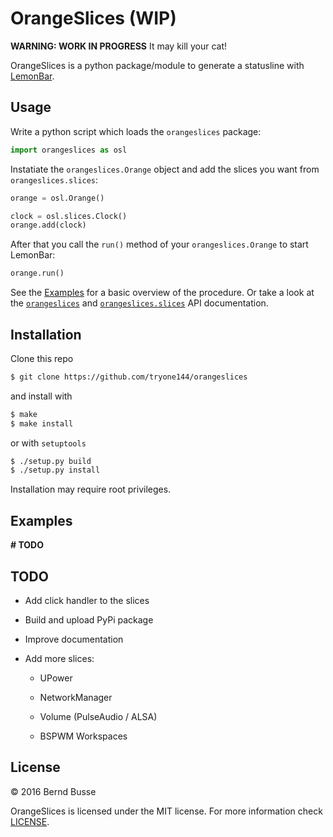 # OrangeSlices (WIP)

__WARNING: WORK IN PROGRESS__ It may kill your cat!

OrangeSlices is a python package/module to generate a statusline with
[LemonBar](https://github.com/LemonBoy/bar).


## Usage

Write a python script which loads the `orangeslices` package:

```python
import orangeslices as osl
```

Instatiate the `orangeslices.Orange` object and add the slices you want from `orangeslices.slices`:

```python
orange = osl.Orange()

clock = osl.slices.Clock()
orange.add(clock)
```

After that you call the `run()` method of your `orangeslices.Orange` to start LemonBar:

```python
orange.run()
```

See the [Examples](./examples) for a basic overview of the procedure. Or take a look at the 
[`orangeslices`](./orangeslices) and [`orangeslices.slices`](./orangeslices/slices) API documentation.


## Installation

Clone this repo

```bash
$ git clone https://github.com/tryone144/orangeslices
```

and install with

```bash
$ make
$ make install
```

or with `setuptools`

```bash
$ ./setup.py build
$ ./setup.py install
```

Installation may require root privileges.


## Examples

__# TODO__


## TODO

- Add click handler to the slices

- Build and upload PyPi package

- Improve documentation

- Add more slices:

    - UPower

    - NetworkManager

    - Volume (PulseAudio / ALSA)

    - BSPWM Workspaces


## License

© 2016 Bernd Busse

OrangeSlices is licensed under the MIT license. For more information check [LICENSE](./LICENSE).
